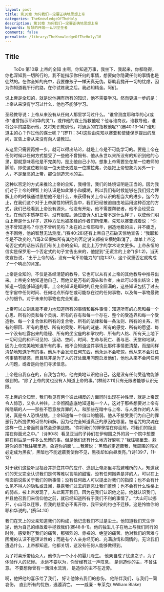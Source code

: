 ```yaml
---
layout: post
title: 第10章 为何我们一定要正确地思想上帝
categories: TheKnowledgeOfTheHoly
description: 第10章 为何我们一定要正确地思想上帝
keywords: 智慧的开端——认识至圣者
comments: false
permalink: /library/TheKnowledgeOfTheHoly/10
---
```


## Title


&emsp;&emsp;ToDo
第10章 上帝的全知
主啊，你知道万事，我坐下、我起来，你都晓得，你也深知我一切所行的。我不能指示你任何的事情，想要向你隐藏任何的事情也是徒然的。在你全知的光中，我要像孩子一样天真无伪。帮助我抛开一切的忧虑，因为你知道我所行的路，在你试炼我之后。我必知精金。阿们。

说上帝是全知的，就是说他拥有所有的知识，他不需要学习。然而更进一步的是：上帝从来没有学习过什么，他也不能够学习。

圣经教导说：上帝从来没有从任何人那里学习过什么。“谁曾测度耶和华的心(或作“谁曾指示耶和华的灵”)，或作他的谋士指教他呢？他与谁商议，谁教导他，谁将公平的路指示他，又将知识教训他，将通达的在指教他呢?”(赛40:13-14)“谁知道主的心？作过他的谋士呢？”(罗11：34)这些由先知以赛亚和使徒保罗提出的反问，宣告上帝从来没有向人请教过。

从这里只需要再推一步，就可以得出结论，就是上帝是不可能学习的。要是上帝在任何时候以任何方式接受了一些他不曾拥有、他从永世以来所没有的知识到他的心里，那就意味着他是不完美的，是比他自己小的。想象上帝需要坐在某一位教师的脚前，即使这位教师是一位天使长或是一位撒拉弗，仍是把上帝想象为另外一个人，不是至高的上帝，那位创造天地的主。

这种以否定的方式来推论上帝的全知，我相信，我们的处境证明是正当的。因为我们对于上帝的理智上的认识是如此渺小和模糊，所以我们有时候能够在我们努力理解上帝的时候通过思想他不是什么，来获得有关上帝认识的相当大的进步。迄今为止，在我们这个对于上帝属性的研究当中，我们已经被迫自由地运用这种否定的方式，我们已经看到上帝没有源头，他没有开始，他不需要帮驶者，他不会经受变化。在他的本质存在中，没有限度。通过告诉人们上帝不是什么样子，以使他们明白上帝是什么样子，这种方法也被圣经的作者们所使用。先知以赛亚城着说：“你岂不曾知道吗？你岂不曾听见吗？永在的上帝耶和华，创造地极的主，并不疲乏，也不困倦，他的智慧无法测度。”(赛40:28)还有上帝自己石破天惊地宣告：“我耶和华是不改变的。”(玛3:6)假如所有其他的否定说法都被专横地取消了，单单上帝这句否定式的话告诉我们有关上帝的全知，就比上万字的学术论文更多。上帝永恒的信实是保罗用一个否定式的句子宣告出来的，他提到“无谎言的上帝”(多1:2)，当天使宣告说，“出于上帝的话，没有一句不带能力的”(路1:37)，这个双重否定就构成了一个响亮的肯定。

上帝是全知的，不仅是圣经清楚的教导，它也可以从有关上帝的其他教导中推导出来。上帝完全地知道他自己，而他又是万有的源头和作者，由此可以得出结论：他知道一切能够知道的事。上帝的知识是即时的且完全圆满的，这些知识包括了过去在宇宙中任何时间、任何地点所存在或可能存在过的任何事物，以及每一事物最微小的细节。对于未来的事物也完全知道。

上帝可以立刻且毫不费力地知道所有的事情和每件事情：知道所有的心思和每一个心思、所有的灵和每个灵魂、所有的存有和每一个存在、整个的受造界和每一个受造物、每一个复合体和所有的复合物、所有的法律和每一条法则、所有的关系、所有的原因、所有的思想、所有的奥秘、所有的谜底、所有的感觉、所有的愿望、每一个没有吐露出来的隐秘、所有的坐宝座的和掌权的、所有的人格、所有天上地下一切可见的和不可见的、运动、空间、时间、生命与死亡、善与恶、天堂和地狱。因为上帝完美地知道所有的事，他不会知道这件事情比那件事情更清楚，而是同样清楚地知道所有的事。他从不会发现任何东西，他永远不会吃惊，他从来不会对任何事情有疑惑，而且除非是为了人的好处面用问题启发他们，他也从来不会问任何人问题，或者是向他们寻求信息。

上帝是自我存在的，自我包含的，他完美地认识他自己，这是没有任何受造物能够做到的。“除了上帝的灵也没有人知道上帝的事。”(林前2:11)只有无限者能够认识无限。

在上帝的全知里，我们看见有两个彼此相反的方面同时出现在神性里，就是上帝既令人惊恐，又令人神往。上帝彻彻底底地知道每一个人，这对于那些想要对上帝有所隐瞒的人——那些不愿意放弃罪的人，和那些在暗中与上帝、与人类作对的人来说，真是令人恐惧战兢。上帝知道每一个借口的脆弱。他从不接受我们为自己的罪恶行为所提供的可怜的辩解。因为他完全知道真正的原因在哪里。被诅咒的灵魂在这样一位上帝面前当然会恐惧战兢。“你将我们的罪孽摆在你面前，将我们的隐恶摆在你面光之中。”（诗90:8）看见亚当的子孙们在伊甸园之外的另一个院中想要躲在树后是一件多么恐怖的事。但是他们还有什么地方好躲呢？“我往哪里去，躲避你的灵?我往哪里选，象避你的面“……我若说：‘黑暗必定遮蔽我，我周围的亮光必定成为黑夜’，黑暗也不能遮蔽我使你不见，黑夜却如白昼发亮。”(诗139:7，11-12)

对于我们这些听见福音并抓住其中的应许、逃到上帝那里寻找避难所的人，知道我们的天父完全认识我们是何等难以言喻的甜蜜。没有任何搬弄是非的人，可以在上帝面前说些关于我们的新事情；没有任何敌人可以提出对我们的指控；也不会有什么见不得人的隐私或丑闻，暴露我们过去的罪恶让我们羞愧；也不会有什么性格上的弱点，被上帝发现了，从此离开我们，因为在我们认识他之前，他就认识我们，并且他召我们来信仰他之前，就已经知道所有于我们不利的事情了。“大山可以挪开，小山可以迁移，但我的慈爱必不离开你，我平安的约也不迁移。这是怜恤你的耶和华说的。”(赛54:10)

我们在天上的父亲知道我们的构成，他记念我们不过是尘土。他知道我们天生悖逆，他为自己的缘故着手拯救我们(赛48:8-1)。他的独生儿子在地上与我们同行的时候，感受到了我们的痛苦，那强烈的、赤裸的、绝望的痛苦。他对我们的苦难与困境的认识不是理论性的；而是有个人亲身经历的、充满热情和同情的。无论我们遭遇什么，上帝都知道，他都关切，这没有任何人能够做得到。

为了将喜乐带给众人，他作为一个小小的婴儿降生。
他亲自成了忧患之子，为了体验作人的悲惨。
永远不要以为，你曾经有过一声叹息，
是创造你的主，不曾注意。
不要想你曾有一滴泪水流淌，
是造你的主不在近旁。

啊，他把他的喜乐给了我们，
好让他除去我们的悲伤。
他陪伴我们，与我们一同哀伤，
直到所有的忧伤，逃遁消亡。
一一威廉・布莱克( William Blake)
